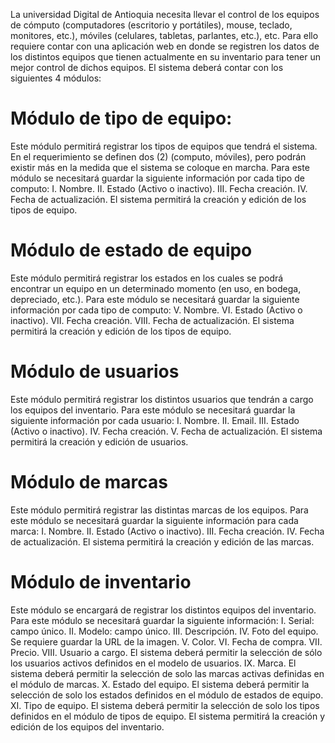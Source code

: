 La universidad Digital de Antioquia necesita llevar el control de los equipos de cómputo 
(computadores (escritorio y portátiles), mouse, teclado, monitores, etc.), móviles (celulares, 
tabletas, parlantes, etc.), etc. Para ello requiere contar con una aplicación web en donde se registren 
los datos de los distintos equipos que tienen actualmente en su inventario para tener un mejor 
control de dichos equipos. El sistema deberá contar con los siguientes 4 módulos:

# Módulo de tipo de equipo:
Este módulo permitirá registrar los tipos de equipos que tendrá el sistema. En el requerimiento se 
definen dos (2) (computo, móviles), pero podrán existir más en la medida que el sistema se coloque 
en marcha. Para este módulo se necesitará guardar la siguiente información por cada tipo de 
computo: 
I. Nombre. 
II. Estado (Activo o inactivo). 
III. Fecha creación. 
IV. Fecha de actualización. 
El sistema permitirá la creación y edición de los tipos de equipo. 

# Módulo de estado de equipo
Este módulo permitirá registrar los estados en los cuales se podrá encontrar un equipo en un 
determinado momento (en uso, en bodega, depreciado, etc.). Para este módulo se necesitará 
guardar la siguiente información por cada tipo de computo:
V. Nombre. 
VI. Estado (Activo o inactivo). 
VII. Fecha creación. 
VIII. Fecha de actualización. 
El sistema permitirá la creación y edición de los tipos de equipo. 

# Módulo de usuarios
Este módulo permitirá registrar los distintos usuarios que tendrán a cargo los equipos del inventario. 
Para este módulo se necesitará guardar la siguiente información por cada usuario: 
I. Nombre. 
II. Email. 
III. Estado (Activo o inactivo). 
IV. Fecha creación. 
V. Fecha de actualización. 
El sistema permitirá la creación y edición de usuarios.

# Módulo de marcas
Este módulo permitirá registrar las distintas marcas de los equipos. Para este módulo se necesitará 
guardar la siguiente información para cada marca: 
I. Nombre. 
II. Estado (Activo o inactivo). 
III. Fecha creación. 
IV. Fecha de actualización. 
El sistema permitirá la creación y edición de las marcas. 

# Módulo de inventario 
Este módulo se encargará de registrar los distintos equipos del inventario. Para este módulo se 
necesitará guardar la siguiente información: 
I. Serial: campo único. 
II. Modelo: campo único. 
III. Descripción. 
IV. Foto del equipo. Se requiere guardar la URL de la imagen. 
V. Color. 
VI. Fecha de compra. 
VII. Precio. 
VIII. Usuario a cargo. El sistema deberá permitir la selección de sólo los usuarios activos definidos 
en el modelo de usuarios. 
IX. Marca. El sistema deberá permitir la selección de solo las marcas activas definidas en el 
módulo de marcas. 
X. Estado del equipo. El sistema deberá permitir la selección de solo los estados definidos en 
el módulo de estados de equipo. 
XI. Tipo de equipo. El sistema deberá permitir la selección de solo los tipos definidos en el 
módulo de tipos de equipo. 
El sistema permitirá la creación y edición de los equipos del inventario.  
